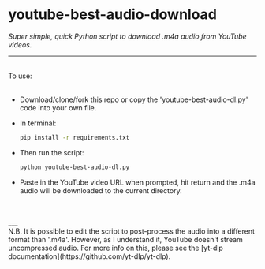 # youtube-best-audio-download
<i>Super simple, quick Python script to download .m4a audio from YouTube videos.</i>

___
<br>
To use:
<br>
<br>

- Download/clone/fork this repo or copy the 'youtube-best-audio-dl.py' code into your own file.
- In terminal:

    ```bash
    pip install -r requirements.txt
    ```
- Then run the script:
    ```bash
    python youtube-best-audio-dl.py
    ```
- Paste in the YouTube video URL when prompted, hit return and the .m4a audio will be downloaded to the current directory.
<br>
<br>
___
<br>
N.B. It is possible to edit the script to post-process the audio into a different format than '.m4a'. However, as I understand it, YouTube doesn't stream uncompressed audio. For more info on this, please see the [yt-dlp documentation](https://github.com/yt-dlp/yt-dlp).

